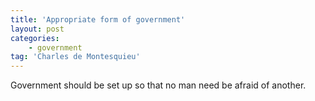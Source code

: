 ```yaml
---
title: 'Appropriate form of government'
layout: post
categories:
    - government
tag: 'Charles de Montesquieu'
---
```


Government should be set up so that no man need be afraid of another.